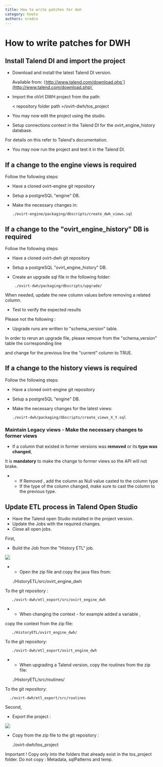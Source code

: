 ```yaml
---
title: How to write patches for dwh
category: howto
authors: sradco
---
```


<!-- TODO: Content review -->

# How to write patches for DWH

## Install Talend DI and import the project

*   Download and install the latest Talend DI version.

      Available from: `[`http://www.talend.com/download.php`](http://www.talend.com/download.php)` 

*   Import the oVirt DWH project from the path:

      < repository folder path >/ovirt-dwh/tos_project

*   You may now edit the project using the studio.
*   Setup connections context in the Talend DI for the ovirt_engine_history database.

For details on this refer to Talend's documentation.

*   You may now run the project and test it in the Talend DI.

## If a change to the engine views is required

Follow the following steps:

*   Have a cloned ovirt-engine git repository
*   Setup a postgreSQL "engine" DB.
*   Make the necessary changes in:

        ./ovirt-engine/packaging/dbscripts/create_dwh_views.sql

## If a change to the "ovirt_engine_history" DB is required

Follow the following steps:

*   Have a cloned ovirt-dwh git repository
*   Setup a postgreSQL "ovirt_engine_history" DB.
*   Create an upgrade sql file in the following folder:

         ./ovirt-dwh/packaging/dbscripts/upgrade/

When needed, update the new column values before removing a related column.

*   Test to verify the expected results

Please not the following :

*   Upgrade runs are written to "schema_version" table.

In order to rerun an upgrade file, please remove from the "schema_version" table the corresponding line

and change for the previous line the "current" column to TRUE.

## If a change to the history views is required

Follow the following steps:

*   Have a cloned ovirt-engine git repository
*   Setup a postgreSQL "engine" DB.
*   Make the necessary changes for the latest views:

        ./ovirt-dwh/packaging/dbscripts/create_views_X_Y.sql

### Maintain Legacy views - Make the necessary changes to former views

*   If a column that existed in former versions was **removed** or its **type was changed**,

It is **mandatory** to make the change to former views so the API will not brake.

*   -   If Removed , add the column as Null value casted to the column type
    -   If the type of the column changed, make sure to cast the column to the previous type.

## Update ETL process in Talend Open Studio

*   Have the Talend open Studio installed in the project version.
*   Update the Jobs with the required changes.
*   Close all open jobs.

First,

*   Build the Job from the "History ETL" job.

![](/images/wiki/BuildJob.png)

*   -   Open the zip file and copy the java files from:

       ./HistoryETL/src/ovirt_engine_dwh

To the git repository :

       ./ovirt-dwh/etl_export/src/ovirt_engine_dwh

*   -   When changing the context - for example added a variable ,

copy the context from the zip file:

       ./HistoryETL/ovirt_engine_dwh/

To the git repository:

       ./ovirt-dwh/etl_export/ovirt_engine_dwh

*   -   When upgrading a Talend version, copy the routines from the zip file:

       ./HistoryETL/src/routines/

To the git repository:

      ./ovirt-dwh/etl_export/src/routines

Second,

*   Export the project :

![](/images/wiki/ExportTalendProject.png)

*   Copy from the zip file to the git repository :

       ./ovirt-dwh/tos_project 

Important ! Copy only into the folders that already exist in the tos_project folder. Do not copy : Metadata, sqlPatterns and temp.

